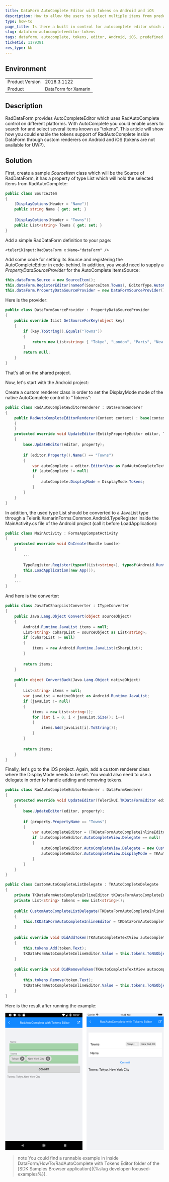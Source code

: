 ```yaml
---
title: DataForm AutoComplete Editor with tokens on Android and iOS
description: How to allow the users to select multiple items from predefined list in RadDataForm?
type: how-to
page_title: Is there a built in control for autocomplete editor which allows multiple selection?
slug: dataform-autocompleteeditor-tokens
tags: dataform, autocomplete, tokens, editor, Android, iOS, predefined, RadDataForm, Xamarin, XamarinForms
ticketid: 1179381
res_type: kb
---
```


## Environment
<table>
	<tr>
		<td>Product Version</td>
		<td>2018.3.1122</td>
	</tr>
	<tr>
		<td>Product</td>
		<td>DataForm for Xamarin</td>
	</tr>
</table>

## Description

RadDataForm provides AutoCompleteEditor which uses RadAutoComplete control on different platforms. With AutoComplete you could enable users to search for and select several items known as "tokens". This article will show how you could enable the tokens support of RadAutoComplete inside DataForm through custom renderers on Android and iOS (tokens are not available for UWP).

## Solution

First, create a sample *SourceItem* class which will be the Source of RadDataForm, it has a property of type List<string> which will hold the selected items from RadAutoComplete:

```C#
public class SourceItem
{
	[DisplayOptions(Header = "Name")]
	public string Name { get; set; }

	[DisplayOptions(Header = "Towns")]
	public List<string> Towns { get; set; }
}
```

Add a simple RadDataForm definition to your page:

```XAML
<telerikInput:RadDataForm x:Name="dataForm" />
```

Add some code for setting its Source and registering the AutoCompleteEditor in code-behind. In addition, you would need to supply a *PropertyDataSourceProvider* for the AutoComplete ItemsSource:

```C#
this.dataForm.Source = new SourceItem();
this.dataForm.RegisterEditor(nameof(SourceItem.Towns), EditorType.AutoCompleteEditor);
this.dataForm.PropertyDataSourceProvider = new DataFormSourceProvider();
```
	
Here is the provider:

```C#
public class DataFormSourceProvider : PropertyDataSourceProvider
{
	public override IList GetSourceForKey(object key)
	{
		if (key.ToString().Equals("Towns"))
		{
			return new List<string> { "Tokyo", "London", "Paris", "New York City" };
		}
		return null;
	}
}
```
That's all on the shared project.

Now, let's start with the Android project:

Create a custom renderer class in order to set the DisplayMode mode of the native AutoComplete control to "Tokens":

```C#
public class RadAutoCompleteEditorRenderer : DataFormRenderer
{
	public RadAutoCompleteEditorRenderer(Context context) : base(context)
	{
	}
	protected override void UpdateEditor(EntityPropertyEditor editor, Telerik.XamarinForms.Input.DataForm.IEntityProperty property)
	{
		base.UpdateEditor(editor, property);

		if (editor.Property().Name() == "Towns")
		{
			var autoComplete = editor.EditorView as RadAutoCompleteTextView;
			if (autoComplete != null)
			{
				autoComplete.DisplayMode = DisplayMode.Tokens;
			}
		}
	}
}
```
In addition, the used type List<string> should be converted to a JavaList type through a Telerik.XamarinForms.Common.Android.TypeRegister inside the MainActivity.cs file of the Android project (call it before LoadApplication):

```C#
public class MainActivity : FormsAppCompatActivity
{
    protected override void OnCreate(Bundle bundle)
    {
        ...

        TypeRegister.Register(typeof(List<string>), typeof(Android.Runtime.JavaList), new JavaToCSharpListConverter());
        this.LoadApplication(new App());
    }
	...
}	
```
And here is the converter:

```C#
public class JavaToCSharpListConverter : ITypeConverter
{
    public Java.Lang.Object Convert(object sourceObject)
    {
        Android.Runtime.JavaList items = null;
        List<string> cSharpList = sourceObject as List<string>;
        if (cSharpList != null)
        {
            items = new Android.Runtime.JavaList(cSharpList);
        }

        return items;
    }

    public object ConvertBack(Java.Lang.Object nativeObject)
    {
        List<string> items = null;
        var javaList = nativeObject as Android.Runtime.JavaList;
        if (javaList != null)
        {
            items = new List<string>();
            for (int i = 0; i < javaList.Size(); i++)
            {
                items.Add(javaList[i].ToString());
            }
        }

        return items;
    }
}
```

Finally, let's go to the iOS project. Again, add a custom renderer class where the DisplayMode needs to be set. You would also need to use a delegate in order to handle adding and removing tokens.

```C#
public class RadAutoCompleteEditorRenderer : DataFormRenderer
{
    protected override void UpdateEditor(TelerikUI.TKDataFormEditor editor, Telerik.XamarinForms.Input.DataForm.IEntityProperty property)
    {
        base.UpdateEditor(editor, property);

        if (property.PropertyName == "Towns")
        {
            var autoCompleteEditor = (TKDataFormAutoCompleteInlineEditor)editor;
            if (autoCompleteEditor.AutoCompleteView.Delegate == null)
            {
                autoCompleteEditor.AutoCompleteView.Delegate = new CustomAutoCompleteListDelegate(autoCompleteEditor);
                autoCompleteEditor.AutoCompleteView.DisplayMode = TKAutoCompleteDisplayMode.Tokens;
            }
        }
    }
}
```

```C#
public class CustomAutoCompleteListDelegate : TKAutoCompleteDelegate
{
    private TKDataFormAutoCompleteInlineEditor tKDataFormAutoCompleteInlineEditor;
    private List<string> tokens = new List<string>();

    public CustomAutoCompleteListDelegate(TKDataFormAutoCompleteInlineEditor tKDataFormAutoCompleteInlineEditor)
    {
        this.tKDataFormAutoCompleteInlineEditor = tKDataFormAutoCompleteInlineEditor;
    }

    public override void DidAddToken(TKAutoCompleteTextView autocomplete, TKAutoCompleteToken token)
    {
        this.tokens.Add(token.Text);
        tKDataFormAutoCompleteInlineEditor.Value = this.tokens.ToNSObject();
    }

    public override void DidRemoveToken(TKAutoCompleteTextView autocomplete, TKAutoCompleteToken token)
    {
        this.tokens.Remove(token.Text);
        tKDataFormAutoCompleteInlineEditor.Value = this.tokens.ToNSObject();
    }
}	
```
	
Here is the result after running the example:

![DataForm RadAutoCompleteEditor Tokens](images/dataform-autocompleteeditor-tokens.png)

>note You could find a runnable example in inside DataForm/HowTo/RadAutoComplete with Tokens Editor folder of the [SDK Samples Browser application]({%slug developer-focused-examples%}).
